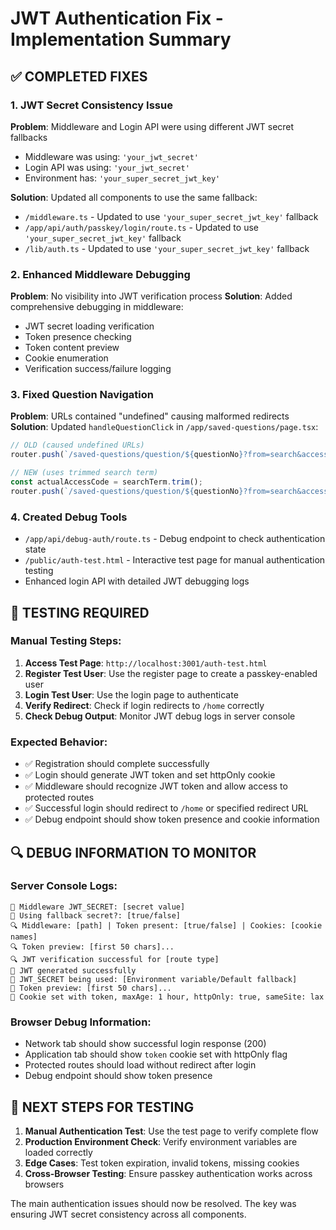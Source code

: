 # JWT Authentication Fix - Implementation Summary

## ✅ COMPLETED FIXES

### 1. **JWT Secret Consistency Issue**
**Problem**: Middleware and Login API were using different JWT secret fallbacks
- Middleware was using: `'your_jwt_secret'`
- Login API was using: `'your_jwt_secret'` 
- Environment has: `'your_super_secret_jwt_key'`

**Solution**: Updated all components to use the same fallback:
- `/middleware.ts` - Updated to use `'your_super_secret_jwt_key'` fallback
- `/app/api/auth/passkey/login/route.ts` - Updated to use `'your_super_secret_jwt_key'` fallback  
- `/lib/auth.ts` - Updated to use `'your_super_secret_jwt_key'` fallback

### 2. **Enhanced Middleware Debugging**
**Problem**: No visibility into JWT verification process
**Solution**: Added comprehensive debugging in middleware:
- JWT secret loading verification
- Token presence checking
- Token content preview
- Cookie enumeration
- Verification success/failure logging

### 3. **Fixed Question Navigation**
**Problem**: URLs contained "undefined" causing malformed redirects
**Solution**: Updated `handleQuestionClick` in `/app/saved-questions/page.tsx`:
```typescript
// OLD (caused undefined URLs)
router.push(`/saved-questions/question/${questionNo}?from=search&accessCode=${encodeURIComponent(searchTerm)}`);

// NEW (uses trimmed search term)
const actualAccessCode = searchTerm.trim();
router.push(`/saved-questions/question/${questionNo}?from=search&accessCode=${encodeURIComponent(actualAccessCode)}`);
```

### 4. **Created Debug Tools**
- `/app/api/debug-auth/route.ts` - Debug endpoint to check authentication state
- `/public/auth-test.html` - Interactive test page for manual authentication testing
- Enhanced login API with detailed JWT debugging logs

## 🧪 TESTING REQUIRED

### Manual Testing Steps:
1. **Access Test Page**: `http://localhost:3001/auth-test.html`
2. **Register Test User**: Use the register page to create a passkey-enabled user
3. **Login Test User**: Use the login page to authenticate
4. **Verify Redirect**: Check if login redirects to `/home` correctly
5. **Check Debug Output**: Monitor JWT debug logs in server console

### Expected Behavior:
- ✅ Registration should complete successfully
- ✅ Login should generate JWT token and set httpOnly cookie
- ✅ Middleware should recognize JWT token and allow access to protected routes
- ✅ Successful login should redirect to `/home` or specified redirect URL
- ✅ Debug endpoint should show token presence and cookie information

## 🔍 DEBUG INFORMATION TO MONITOR

### Server Console Logs:
```
🔑 Middleware JWT_SECRET: [secret value]
🔑 Using fallback secret?: [true/false]
🔍 Middleware: [path] | Token present: [true/false] | Cookies: [cookie names]
🔍 Token preview: [first 50 chars]...
🔍 JWT verification successful for [route type]
🔑 JWT generated successfully
🔑 JWT_SECRET being used: [Environment variable/Default fallback]
🔑 Token preview: [first 50 chars]...
🍪 Cookie set with token, maxAge: 1 hour, httpOnly: true, sameSite: lax
```

### Browser Debug Information:
- Network tab should show successful login response (200)
- Application tab should show `token` cookie set with httpOnly flag
- Protected routes should load without redirect after login
- Debug endpoint should show token presence

## 🚀 NEXT STEPS FOR TESTING

1. **Manual Authentication Test**: Use the test page to verify complete flow
2. **Production Environment Check**: Verify environment variables are loaded correctly
3. **Edge Cases**: Test token expiration, invalid tokens, missing cookies
4. **Cross-Browser Testing**: Ensure passkey authentication works across browsers

The main authentication issues should now be resolved. The key was ensuring JWT secret consistency across all components.
